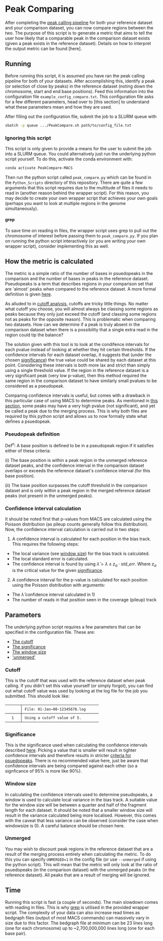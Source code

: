 # Peak Comparing

After completing the [peak calling pipeline](./peak_calling.md) for both your
reference dataset and your comparison dataset, you can now compare regions
between the two. The purpose of this script is to generate a metric that aims
to tell the user how likely that a comparable peak in the comparison dataset
exists (given a peak exists in the reference dataset). Details on how to
interpret the output metric can be found [here].

## Running

Before running this script, it is assumed you have ran the peak calling 
pipeline for both of your datasets. After accomplishing this, identify a peak
(or selection of close by peaks) in the reference dataset (noting down the 
chromosome, start and end base positions). Feed this information into the
configuration file `example_config_compare.txt`. This configuration file asks
for a few different parameters, head over to [this section] to understand what
these parameters mean and how they are used.

After filling out the configuration file, submit the job to a SLURM queue with

```bash
sbatch -p queue .../PeakCompare.sh path/to/config_file.txt
```

### Ignoring this script

This script is only given to provide a means for the user to submit the job
into a SLURM queue. You could alternatively just run the underlying python
script yourself. To do this, activate the conda environment with:

```bash
conda activate PeakCompare-MACS
```

Then run the python script called `peak_compare.py` which can be found in the
`Python_Scripts` directory of this repository. There are quite a few arguments
that this script requires due to the multitude of files it needs to read in
(another reason behind the wrapper script). For this reason, you may decide to
create your own wrapper script that achieves your own goals (perhaps you want
to look at multiple regions in the genome simultaneously).

#### grep

To save time on reading in files, the wrapper script uses grep to pull out the
chromosome of interest before passing them to `peak_compare.py`. If you plan on
running the python script interactively (or you are writing your own wrapper
script), consider implementing this as well.

## How the metric is calculated

The metric is a simple ratio of the number of bases in psuedopeaks in the
comparison and the number of bases in peaks in the reference dataset.
Pseudopeaks is a term that describes regions in your comparison set that are
'almost' peaks when compared to the reference dataset. A more formal definition
is given [here](#pseudopeak-definition).

As alluded to in [cutoff analysis](./peak_calling.md#cutoff-analysis), cutoffs
are tricky little things. No matter what cutoff you choose, you will almost
always be classing some regions as peaks because they only just exceed the
cutoff (and classing some regions not as peaks for the opposite reason). This
is problematic when comparing two datasets. How can we determine if a peak is
truly absent in the comparison dataset when there is a possibility that a
single extra read in the region could tip the balance? 

The solution given with this tool is to look at the condifence intervals for
each pvalue instead of looking at whether they hit certain thresholds. If the
confidence intervals for each dataset overlap, it suggests that (under the
chosen [significance](#significance)) the true value could be shared by each
dataset at this point. Considering these intervals is both more lax and strict
than simply using a single threshold value. If the region in the reference
dataset is a very significant peak (very low p-value), then this method
required the same region in the comparison dataset to have similarly small
pvalues to be considered as a pseudopeak.

Comparing confidence intervals is useful, but comes with a drawback in this
particular case of using MACS to determine peaks. As mentioned in 
[this section](./peak_calling.md#why-merged-and-unmerged-peaks), some peaks
may have a very high pvalue (not significant), and yet be called a peak due to
the merging process. This is why both files are required by this python script
and allows us to now formally state what defines a psuedopeak.

### Pseudopeak definition

Def<sup>n</sup>: A base position is defined to be in a pseudopeak region if
it satisfies either of these criteria:

(i) The base position is within a peak region in the unmerged reference dataset
peaks, and the confidence interval in the comparison dataset overlaps or
exceeds the reference dataset's confidence interval (for this base position).

(ii) The base position surpasses the cutoff threshold in the comparison dataset
and is only within a peak region in the merged reference dataset peaks (not
present in the unmerged peaks).

### Confidence interval calculation

It should be noted first that p-values from MACS are calculated using the
Poisson distribution (as pileup counts generally follow this distribution).
Now, the confidence interval calculation is carried out in two steps:

1) A confidence interval is calculated for each position in the bias track.
This requires the following steps:
  - The local variance (see [window size](#window-size)) for the bias track is
  calculated.
  - The local standard error is calculated.
  - The confidence interval is found by using $\hat\lambda = \lambda \pm
  z_\alpha \cdot std\_err$. Where $z_\alpha$ is the critical value for the
  given [significance](#significance).
2) A confidence interval for the p-value is calculated for each position using
the Poisson distribution with arguments:
  - The $\hat\lambda$ confidence interval calculated in 1)
  - The number of reads in that position seen in the coverage (pileup) track

## Parameters

The underlying python script requires a few parameters that can be specified
in the configuration file. These are:

- [The cutoff](#cutoff)
- [The significance](#significance)
- [The window size](#window-size)
- ['unmerged'](#unmerged)

### Cutoff

This is the cutoff that was used with the reference dataset when peak calling.
If you didn't set this value yourself (or simply forgot), you can find out
what cutoff value was used by looking at the log file for the job you
submitted. This should look like:

```
───────┬───────────────────────────────────
       │ File: 01-Jan~00-12345678.log
───────┼───────────────────────────────────
   1   │ Using a cutoff value of 5.
───────┴───────────────────────────────────
```

### Significance

This is the significance used when calculating the confidence intervals
described [here](#how-the-metric-is-calculated). Picking a value that is
smaller will result in tighter confidence intervals and therefore results in
stricter [criteria for psuedopeaks](#pseudopeak-definition). There is no
recommended value here, just be aware that confidence intervals are being
compared against each other (so a signficance of 95% is more like 90%).

### Window size

In calculating the confidence intervals used to determine pseudopeaks, a window
is used to calculate local variance in the bias track. A suitable value for
the window size will be between a quarter and half of the fragment length for
each dataset. It should be noted that a smaller window size will result in the
variance calculated being more localised. However, this comes with the caveat
that less variance can be observed (consider the case when windowsize is 0). A
careful balance should be chosen here.

### Unmerged

You may wish to discount peak regions in the reference dataset that are a
result of the merging process entirely when calculating the metric. To do this
you can specify `UNMERGED=1` in the config file (or use `--unmerged` if using
the python script). This will mean that the metric will only look at the
ratio of psuedopeaks (in the comparison dataset) with the unmerged peaks (in
the reference dataset). All peaks that are a result of merging will be ignored.

## Time

Running this script is fast (a couple of seconds). The main slowdown comes with
reading in files. This is why [grep](#grep) is utilised in the provided wrapper
script. The complexity of your data can also increase read times as bedgraph
files (output of most MACS commands) can massively vary in size due to this
factor. The bedgraph file at minimum can be 23 lines long (one for each
chromosome) up to ~2,700,000,000 lines long (one for each base pair).
